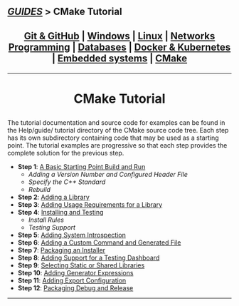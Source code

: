 ## [_GUIDES_][guides] > **CMake Tutorial**

## <p align=center>[Git & GitHub][git] | [Windows][win] | [Linux][linux] | [Networks][nets] <br/> [Programming][progLang] | [Databases][db] | [Docker & Kubernetes][docker] | [Embedded systems][embSys] | [CMake][CMake] </p>

<!--
* [_GUIDES_][guides]
* [Git & GitHub][git]
* [Windows][win]
* [Linux][linux] (Unix)
* [Networks][nets]
* [Programming Languages][progLang]
* [Databases][db]
* [Docker & Kubernetes][docker]
* [Embedded systems][embSys]
* [CMake][CMake]
-->

[guides]:   ../../README.md
[git]:      ../001_Git_and_GitHub_/Git_And_GitHub.md
[win]:      ../002_Windows_/Windows.md
[linux]:    ../003_Linux_(Unix)_/Linux_(Unix).md
[nets]:     ../004_Networks_/Networks.md
[progLang]: ../005_Programming_languages_/Programming.md
[db]:       ../006_Databases_/Databases.md
[docker]:   ../007_Docker_and_Kubernetes_/Docker_and_Kubernates.md
[embSys]:   ../008_Embedded_systems_/Embedded_systems.md
[CMake]:    CMake_Tutorial.md

---
<!-- ---------------------------------- * Navigation * ---------------------------------- -->

# <p align = center><b>CMake Tutorial</b></p>

The tutorial documentation and source code for examples can be found in the Help/guide/
tutorial directory of the CMake source code tree. Each step has its own subdirectory containing code that may be used as a starting point. The tutorial examples are progressive so that each step provides the complete solution for the previous step.

* **Step 1**: [A Basic Starting Point Build and Run][stp1]
  * *Adding a Version Number and Configured Header File*
  * *Specify the C++ Standard*
  * *Rebuild*
* **Step 2**: [Adding a Library][stp2]
* **Step 3**: [Adding Usage Requirements for a Library][stp3]
* **Step 4**: [Installing and Testing][stp4]
  * *Install Rules*
  * *Testing Support*
* **Step 5**: [Adding System Introspection][stp5]
* **Step 6**: [Adding a Custom Command and Generated File][stp6]
* **Step 7**: [Packaging an Installer][stp7]
* **Step 8**: [Adding Support for a Testing Dashboard][stp8]
* **Step 9**: [Selecting Static or Shared Libraries][stp9]
* **Step 10**: [Adding Generator Expressions][stp10]
* **Step 11**: [Adding Export Configuration][stp11]
* **Step 12**: [Packaging Debug and Release][stp12]

---

<!--
* [A Basic Starting Point Build and Run][stp1]
* [Adding a Library][stp2]
* [Adding Usage Requirements for a Library][stp3]
* [Installing and Testing][stp4]
* [Adding System Introspection][stp5]
* [Adding a Custom Command and Generated File][stp6]
* [Packaging an Installer][stp7]
* [Adding Support for a Testing Dashboard][stp8]
* [Selecting Static or Shared Libraries][stp9]
* [Adding Generator Expressions][stp10]
* [Adding Export Configuration][stp11]
* [Packaging Debug and Release][stp12]
-->

[stp1]:  res/001_Tutorial_/read/Step_1_BasicStartingPoint.md
[stp2]:  res/001_Tutorial_/read/Step_2_AddingLibrary.md
[stp3]:  res/001_Tutorial_/read/Step_3_AddingUsageRequirementsforLibrary.md
[stp4]:  res/001_Tutorial_/read/Step_4_InstallingAndTesting.md
[stp5]:  res/001_Tutorial_/read/Step_5_AddingSystemIntrospection.md
[stp6]:  res/001_Tutorial_/read/Step_6_AddingCustomCommandAndGeneratedFile.md
[stp7]:  res/001_Tutorial_/read/Step_7_PackagingAndInstaller.md
[stp8]:  res/001_Tutorial_/read/Step_8_AddingSupportForTestingDashboard.md
[stp9]:  res/001_Tutorial_/read/Step_9_SelectingStaticOrSharedLibraries.md
[stp10]: res/001_Tutorial_/read/Step_10_AddingGeneratorExpressions.md
[stp11]: res/001_Tutorial_/read/Step_11_AddingExportConfiguration.md
[stp12]: res/001_Tutorial_/read/Step_12_PackagingDebugAndRelease.md
